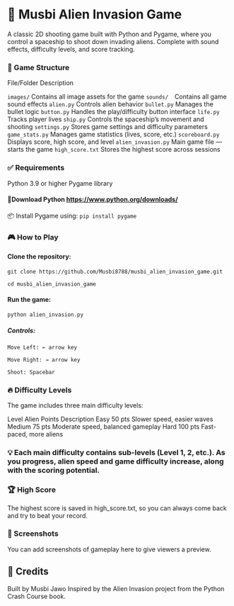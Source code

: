 # 🚀 Musbi Alien Invasion Game
A classic 2D shooting game built with Python and Pygame, where you control a spaceship to shoot down invading aliens. Complete with sound effects, difficulty levels, and score tracking.

### 📁 Game Structure
File/Folder	Description

```images/```	Contains all image assets for the game
```sounds/	```Contains all game sound effects
```alien.py```	Controls alien behavior
```bullet.py```	Manages the bullet logic
```button.py```	Handles the play/difficulty button interface
```life.py```	Tracks player lives
```ship.py```	Controls the spaceship’s movement and shooting
``settings.py``	Stores game settings and difficulty parameters
```game_stats.py```	Manages game statistics (lives, score, etc.)
```scoreboard.py```	Displays score, high score, and level
```alien_invasion.py```	Main game file — starts the game
```high_score.txt```	Stores the highest score across sessions

### ✅ Requirements
Python 3.9 or higher
Pygame library

#### 🔗Download Python https://www.python.org/downloads/ 
📦 Install Pygame using: ```pip install pygame```

### 🎮 How to Play
#### Clone the repository:

```git clone https://github.com/Musbi8788/musbi_alien_invasion_game.git```

```cd musbi_alien_invasion_game```

#### Run the game:

```python alien_invasion.py```

##### Controls:

```Move Left: ← arrow key```

```Move Right: → arrow key```

```Shoot: Spacebar```

### 🔥 Difficulty Levels
The game includes three main difficulty levels:

Level	Alien Points	Description
Easy	50 pts	Slower speed, easier waves
Medium	75 pts	Moderate speed, balanced gameplay
Hard	100 pts	Fast-paced, more aliens

### 💡 Each main difficulty contains sub-levels (Level 1, 2, etc.). As you progress, alien speed and game difficulty increase, along with the scoring potential.

###  🏆 High Score
The highest score is saved in high_score.txt, so you can always come back and try to beat your record.

### 📸 Screenshots 
You can add screenshots of gameplay here to give viewers a preview.

## 🙌 Credits
Built by Musbi Jawo
Inspired by the Alien Invasion project from the Python Crash Course book.
